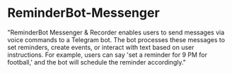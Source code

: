 # ReminderBot-Messenger
"ReminderBot Messenger &amp; Recorder enables users to send messages via voice commands to a Telegram bot. The bot processes these messages to set reminders, create events, or interact with text based on user instructions. For example, users can say 'set a reminder for 9 PM for football,' and the bot will schedule the reminder accordingly."
